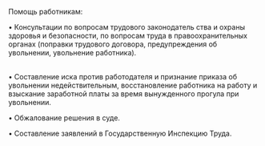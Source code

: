 Помощь работникам:

• Консультации по вопросам трудового законодатель ства и охраны здоровья и безопасности, по вопросам труда в правоохранительных органах (поправки трудового договора, предупреждения об увольнении, увольнение работника).

<br/>
• Составление иска против работодателя и признание приказа об увольнении недействительным, восстановление работника на работу и взыскание заработной платы за время вынужденного прогула при увольнении.

• Обжалование решения в суде.

• Составление заявлений в Государственную Инспекцию Труда.